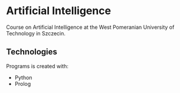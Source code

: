 # Artificial Intelligence
Course on Artificial Intelligence at the West Pomeranian University of Technology in Szczecin.

## Technologies
Programs is created with:
* Python
* Prolog
